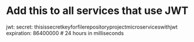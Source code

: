# Add this to all services that use JWT
jwt:
  secret: thisissecretkeyforfilerepositoryprojectmicroserviceswithjwt
  expiration: 86400000 # 24 hours in milliseconds

